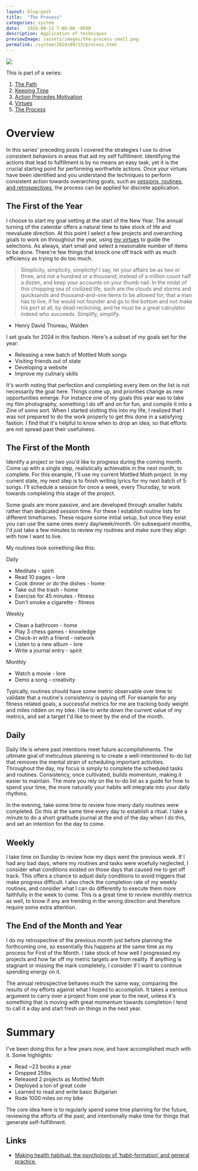 ```yaml
---
layout: blog-post
title:  "The Process"
categories: system
date:   2024-09-13 7:00:00 -0500
description: Application of techniques
previewImage: /assets/images/the-process-small.png
permalink: /system/2024/09/13/process.html
---
```


<div class="album-art">
    <img src="/assets/images/the-process.png" />
</div>

This is part of a series:
1. [The Path](/system/2024/02/02/the-path.html)
2. [Keeping Time](/system/2024/03/27/keeping-time.html)
3. [Action Precedes Motivation](/system/2024/05/29/action-precedes-motivation.html)
4. [Virtues](/system/2024/08/14/virtues.html)
5. [The Process](/system/2024/09/13/process.html)

# Overview

In this series' preceding posts I covered the strategies I use to drive consistent behaviors in areas that aid my self fulfillment. Identifying the actions that lead to fulfillment is by no means an easy task, yet it is the crucial starting point for performing worthwhile actions. Once your virtues have been identified and you understand the techniques to perform consistent action towards overarching goals, such as [sessions, routines, and retrospectives](/system/2024/03/27/keeping-time.html), the process can be applied for discrete application.

## The First of the Year

I choose to start my goal setting at the start of the New Year. The annual turning of the calendar offers a natural time to take stock of life and reevaluate direction. At this point I select a few projects and overarching goals to work on throughout the year, using [my virtues](/system/2024/08/14/virtues.html) to guide the selections. As always, start small and select a reasonable number of items to be done. There're few things that knock one off track with as much efficiency as trying to do too much.

> Simplicity, simplicity, simplicity! I say, let your affairs be as two or three, and not a hundred or a thousand; instead of a million count half a dozen, and keep your accounts on your thumb nail. In the midst of this chopping sea of civilized life, such are the clouds and storms and quicksands and thousand-and-one items to be allowed for, that a man has to live, if he would not founder and go to the bottom and not make his port at all, by dead reckoning, and he must be a great calculator indeed who succeeds. Simplify, simplify.
- Henry David Thoreau, Walden

I set goals for 2024 in this fashion. Here's a subset of my goals set for the year:
* Releasing a new batch of Mottled Moth songs
* Visiting friends out of state
* Developing a website
* Improve my culinary skills

It's worth noting that perfection and completing every item on the list is not necessarily the goal here. Things come up, and priorities change as new opportunities emerge. For instance one of my goals this year was to take my film photography, something I do off and on for fun, and compile it into a Zine of some sort. When I started slotting this into my life, I realized that I was not prepared to do the work properly to get this done in a satisfying fastion. I find that it's helpful to know when to drop an idea, so that efforts are not spread past their usefulness.

## The First of the Month

Identify a project or two you'd like to progress during the coming month. Come up with a single step, realistically achievable in the next month, to complete. For this example, I'll use my current Mottled Moth project. In my current state, my next step is to finish writing lyrics for my next batch of 5 songs. I'll schedule a session for once a week, every Thursday, to work towards completing this stage of the project.

Some goals are more passive, and are developed through smaller habits rather than dedicated session time. For these I establish routine lists for different timeframes. These require some initial setup, but once they exist you can use the same ones every day/week/month. On subsequent months, I'd just take a few minutes to review my routines and make sure they align with how I want to live.

My routines look something like this:

Daily
* Meditate - spirit
* Read 10 pages - lore
* Cook dinner or do the dishes - home
* Take out the trash - home
* Exercise for 45 minutes - fitness
* Don't smoke a cigarette - fitness

Weekly
* Clean a bathroom - home
* Play 3 chess games - knowledge
* Check-in with a friend - network
* Listen to a new album - lore
* Write a journal entry - spirit

Monthly
* Watch a movie - lore
* Demo a song - creativity

Typically, routines should have some metric observable over time to validate that a routine's consistency is paying off. For example for any fitness related goals, a successful metrics for me are tracking body weight and miles ridden on my bike. I like to write down the current value of my metrics, and set a target I'd like to meet by the end of the month.

## Daily

Daily life is where past intentions meet future accomplishments. The ultimate goal of meticulous planning is to create a well-intentioned to-do list that removes the mental strain of scheduling important activities. Throughout the day, my focus is simply to complete the scheduled tasks and routines. Consistency, once cultivated, builds momentum, making it easier to maintain. The more you rely on the to-do list as a guide for how to spend your time, the more naturally your habits will integrate into your daily rhythms.

In the evening, take some time to review how many daily routines were completed. Do this at the same time every day to establish a ritual. I take a minute to do a short gratitude journal at the end of the day when I do this, and set an intention for the day to come.

## Weekly

I take time on Sunday to review how my days went the previous week. If I had any bad days, where my routines and tasks were woefully neglected, I consider what conditions existed on those days that caused me to get off track. This offers a chance to adjust daily conditions to avoid triggers that make progress difficult. I also check the completion rate of my weekly routines, and consider what I can do differently to execute them more faithfully in the week to come. This is a great time to review monthly metrics as well, to know if any are trending in the wrong direction and therefore require some extra attention.

## The End of the Month and Year

I do my retrospective of the previous month just before planning the forthcoming one, so essentially this happens at the same time as my process for First of the Month. I take stock of how well I progressed my projects and how far off my metric targets are from reality. If anything is stagnant or missing the mark completely, I consider if I want to continue spending energy on it.

The annual retrospective behaves much the same way, comparing the results of my efforts against what I hoped to accomplish. It takes a serious argument to carry over a project from one year to the next, unless it's something that is moving with great momentum towards completion I tend to call it a day and start fresh on things in the next year.

# Summary

I've been doing this for a few years now, and have accomplished much with it. Some highlights:
* Read ~23 books a year
* Dropped 25lbs
* Released 2 projects as Mottled Moth
* Deployed a ton of great code
* Learned to read and write basic Bulgarian
* Rode 1000 miles on my bike

The core idea here is to regularly spend some time planning for the future, reviewing the efforts of the past, and intentionally make time for things that generate self-fulfillment.

## Links

* [Making health habitual: the psychology of ‘habit-formation’ and general practice.](https://www.ncbi.nlm.nih.gov/pmc/articles/PMC3505409/)
